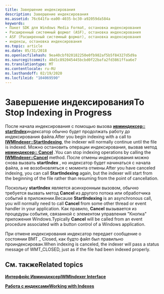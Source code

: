 ```yaml
---
title: Завершение индексирования
description: Завершение индексирования
ms.assetid: 76c641fa-ea00-4035-bc30-a92059da584a
keywords:
- Пакет SDK для Windows Media Format, остановка индексирования
- Расширенный системный формат (ASF), остановка индексирования
- ASF (Расширенный системный формат), остановка индексирования
- индексы, остановка индексирования
ms.topic: article
ms.date: 05/31/2018
ms.openlocfilehash: 9ea40cbf020182250e0fb982af5b5f84327d5d9a
ms.sourcegitcommit: 48d1c892045445bcbd0f22bafa2fd3861ffaa6e7
ms.translationtype: MT
ms.contentlocale: ru-RU
ms.lasthandoff: 02/19/2020
ms.locfileid: "104069590"
---
```

# <a name="to-stop-indexing-in-progress"></a><span data-ttu-id="10f30-107">Завершение индексирования</span><span class="sxs-lookup"><span data-stu-id="10f30-107">To Stop Indexing in Progress</span></span>

<span data-ttu-id="10f30-108">После начала индексирования с помощью вызова [**ивминдексер:: startIndex**](/previous-versions/windows/desktop/api/Wmsdkidl/nf-wmsdkidl-iwmindexer-startindexing)индексатор обычно будет продолжать работу до индексирования файла.</span><span class="sxs-lookup"><span data-stu-id="10f30-108">After you begin indexing with a call to [**IWMIndexer::StartIndexing**](/previous-versions/windows/desktop/api/Wmsdkidl/nf-wmsdkidl-iwmindexer-startindexing), the indexer will normally continue until the file is indexed.</span></span> <span data-ttu-id="10f30-109">Можно остановить операции индексирования, вызвав метод [**ивминдексер:: Cancel**](/previous-versions/windows/desktop/api/Wmsdkidl/nf-wmsdkidl-iwmindexer-cancel) .</span><span class="sxs-lookup"><span data-stu-id="10f30-109">You can stop indexing operations by calling the [**IWMIndexer::Cancel**](/previous-versions/windows/desktop/api/Wmsdkidl/nf-wmsdkidl-iwmindexer-cancel) method.</span></span> <span data-ttu-id="10f30-110">После отмены индексирования можно снова вызвать **startIndex** , но индексатор будет начинаться с начала файла, а не возобновляться с момента отмены.</span><span class="sxs-lookup"><span data-stu-id="10f30-110">After you have canceled indexing, you can call **StartIndexing** again, but the indexer will start from the beginning of the file rather than resuming from the point of cancellation.</span></span>

<span data-ttu-id="10f30-111">Поскольку **startIndex** является асинхронным вызовом, обычно требуется вызвать метод **Cancel** из другого потока или обработчика событий в приложении.</span><span class="sxs-lookup"><span data-stu-id="10f30-111">Because **StartIndexing** is an asynchronous call, you will normally need to call **Cancel** from some other thread or event handler in your application.</span></span> <span data-ttu-id="10f30-112">Как правило, **Cancel** вызывается из процедуры события, связанной с элементом управления "Кнопка" приложения Windows.</span><span class="sxs-lookup"><span data-stu-id="10f30-112">Typically **Cancel** will be called from an event procedure associated with a button control of a Windows application.</span></span>

<span data-ttu-id="10f30-113">При отмене индексирования индексатор передает сообщение о состоянии ВМТ \_ Closed, как будто файл был правильно проиндексирован.</span><span class="sxs-lookup"><span data-stu-id="10f30-113">When indexing is canceled, the indexer will pass a status message of WMT\_CLOSED, just as if the file had been indexed properly.</span></span>

## <a name="related-topics"></a><span data-ttu-id="10f30-114">См. также</span><span class="sxs-lookup"><span data-stu-id="10f30-114">Related topics</span></span>

<dl> <dt>

[<span data-ttu-id="10f30-115">**Интерфейс Ивминдексер**</span><span class="sxs-lookup"><span data-stu-id="10f30-115">**IWMIndexer Interface**</span></span>](/previous-versions/windows/desktop/api/wmsdkidl/nn-wmsdkidl-iwmindexer)
</dt> <dt>

[<span data-ttu-id="10f30-116">**Работа с индексами**</span><span class="sxs-lookup"><span data-stu-id="10f30-116">**Working with Indexes**</span></span>](working-with-indexes.md)
</dt> </dl>

 

 




